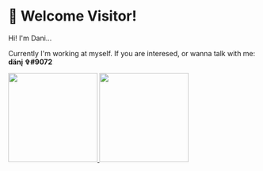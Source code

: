 # 👋 Welcome Visitor!

Hi! I'm Dani... 

Currently I'm working at myself.
If you are interesed, or wanna talk with me: **dänį ✞#9072**

<p align="left">
<a href="https://github.com/Dani-error">
  <img height="180em" src="https://github-readme-stats.vercel.app/api/?username=Dani-error&count_private=true&show_icons=true"/>
  <img height="180em" src="https://github-readme-stats.vercel.app/api/top-langs/?username=Dani-error&layout=compact&langs_count=8&hide=HCL"/>
</a>
</p>
